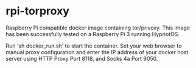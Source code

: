 # rpi-torproxy
Raspberry Pi compatible docker image containing tor/privoxy. This image has been successfully tested on a Raspberry Pi 3 running HypriotOS.

Run 'sh docker_run.sh' to start the container. Set your web browser to manual proxy configuration and enter the IP address of your docker host server using HTTP Proxy Port 8118, and Socks 4a Port 9050.
